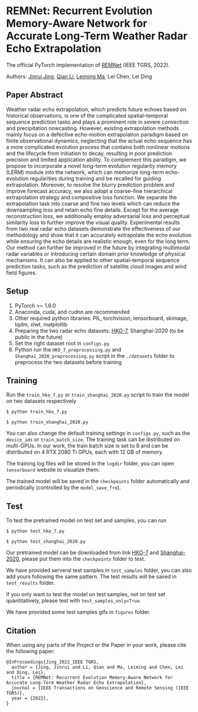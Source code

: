 # REMNet: Recurrent Evolution Memory-Aware Network for Accurate Long-Term Weather Radar Echo Extrapolation
The official PyTorch implementation of [REMNet](https://ieeexplore.ieee.org/document/9856702?source=authoralert) (IEEE TGRS, 2022).

Authors: [Jinrui Jing](https://www.researchgate.net/profile/Jinrui-Jing), [Qian Li](https://www.researchgate.net/profile/Qian-Li-192), [Leiming Ma](https://www.researchgate.net/profile/Lei-Ming-Ma), Lei Chen, Lei Ding

## Paper Abstract
Weather radar echo extrapolation, which predicts future echoes based on historical observations, is one of the complicated spatial–temporal sequence prediction tasks and plays a prominent role in severe convection and precipitation nowcasting. However, existing extrapolation methods mainly focus on a defective echo-motion extrapolation paradigm based on finite observational dynamics, neglecting that the actual echo sequence has a more complicated evolution process that contains both nonlinear motions and the lifecycle from initiation to decay, resulting in poor prediction precision and limited application ability. To complement this paradigm, we propose to incorporate a novel long-term evolution regularity memory (LERM) module into the network, which can memorize long-term echo-evolution regularities during training and be recalled for guiding extrapolation. Moreover, to resolve the blurry prediction problem and improve forecast accuracy, we also adopt a coarse–fine hierarchical extrapolation strategy and compositive loss function. We separate the extrapolation task into coarse and fine two levels which can reduce the downsampling loss and retain echo fine details. Except for the average reconstruction loss, we additionally employ adversarial loss and perceptual similarity loss to further improve the visual quality. Experimental results from two real radar echo datasets demonstrate the effectiveness of our methodology and show that it can accurately extrapolate the echo evolution while ensuring the echo details are realistic enough, even for the long term. Our method can further be improved in the future by integrating multimodal radar variables or introducing certain domain prior knowledge of physical mechanisms. It can also be applied to other spatial–temporal sequence prediction tasks, such as the prediction of satellite cloud images and wind field figures.

## Setup
1. PyTorch >= 1.6.0
2. Anaconda, cuda, and cudnn are recommended
3. Other required python libraries: PIL, torchvision, tensorboard, skimage, tqdm, xlwt, matplotlib
4. Preparing the two radar echo datasets: [HKO-7](https://github.com/sxjscience/HKO-7), Shanghai-2020 (to be public in the future)
5. Set the right dataset root in <code>configs.py</code>
6. Python run the <code>HKO_7_preprocessing.py</code> and <code>Shanghai_2020_preprocessing.py</code> script in the <code>./datasets</code> folder to preprocess the two datasets before training

## Training
Run the <code>train_hko_7.py</code> or <code>train_shanghai_2020.py</code> script to train the model on two datasets respectively
<pre><code>$ python train_hko_7.py</code></pre>
<pre><code>$ python train_shanghai_2020.py</code></pre>

You can also change the default training settings in <code>configs.py</code>, such as the <code>device_ids</code> or <code>train_batch_size</code>. The training task can be distributed on multi-GPUs. In our work, the train batch size is set to 8 and can be distributed on 4 RTX 2080 Ti GPUs, each with 12 GB of memory.

The training log files will be stored in the <code>logdir</code> folder, you can open <code>tensorboard</code> website to visualize them.

The trained model will be saved in the <code>checkpoints</code> folder automatically and periodically (controlled by the <code>model_save_fre</code>).

## Test
To test the pretrained model on test set and samples, you can run
<pre><code>$ python test_hko_7.py</code></pre>
<pre><code>$ python test_shanghai_2020.py</code></pre>

Our pretrained model can be downloaded from link [HKO-7](https://k00.fr/y0qny088) and [Shanghai-2020](https://k00.fr/vwt6so84), please put them into the <code>checkpoints</code> folder to test.

We have provided serveral test samples in <code>test_samples</code> folder, you can also add yours following the same pattern. The test results will be saved in <code>test_results</code> folder.

If you only want to test the model on test samples, not on test set quantitatively, please test with <code>test_samples_only=True</code>.

We have provided some test samples gifs in <code>figures</code> folder.

## Citation
When using any parts of the Project or the Paper in your work, please cite the following paper:
<pre><code>@InProceedings{Jing_2022_IEEE TGRS, 
  author = {Jing, Jinrui and Li, Qian and Ma, Leiming and Chen, Lei and Ding, Lei}, 
  title = {REMNet: Recurrent Evolution Memory-Aware Network for Accurate Long-Term Weather Radar Echo Extrapolation}, 
  journal = {IEEE Transactions on Geoscience and Remote Sensing (IEEE TGRS)}, 
  year = {2022},
}</code></pre>
